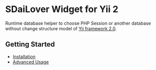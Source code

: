 SDaiLover Widget for Yii 2
========================

Runtime database helper to choose PHP Session or another database without change structure model of [Yii framework 2.0](https://www.yiiframework.com).

Getting Started
---------------

* [Installation](installation.md)
* [Advanced Usage](advanced-usage.md)